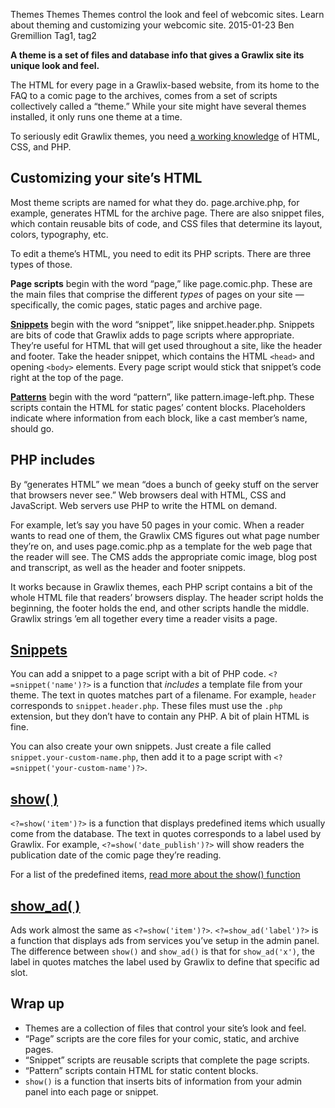 Themes
Themes
Themes control the look and feel of webcomic sites. Learn about theming and customizing your webcomic site.
2015-01-23
Ben Gremillion
Tag1, tag2

**A theme is a set of files and database info that gives a Grawlix site its unique look and feel.** 

The HTML for every page in a Grawlix-based website, from its home to the FAQ to a comic page to the archives, comes from a set of scripts collectively called a “theme.” While your site might have several themes installed, it only runs one theme at a time.

To seriously edit Grawlix themes, you need [a working knowledge](https://gumroad.com/l/SACCb) of HTML, CSS, and PHP.

## Customizing your site’s HTML

Most theme scripts are named for what they do. <span class="path">page.archive.php</span>, for example, generates HTML for the archive page. There are also snippet files, which contain reusable bits of code, and CSS files that determine its layout, colors, typography, etc.

To edit a theme’s HTML, you need to edit its PHP scripts. There are three types of those.

**Page scripts** begin with the word “page,” like <span class="path">page.comic.php</span>. These are the main files that comprise the different *types* of pages on your site — specifically, the comic pages, static pages and archive page.

**[Snippets](./snippets)** begin with the word “snippet”, like <span class="path">snippet.header.php</span>. Snippets are bits of code that Grawlix adds to page scripts where appropriate. They’re useful for HTML that will get used throughout a site, like the header and footer. Take the header snippet, which contains the HTML `<head>` and opening `<body>` elements. Every page script would stick that snippet’s code right at the top of the page.

**[Patterns](./static-patterns)** begin with the word “pattern”, like <span class="path">pattern.image-left.php</span>. These scripts contain the HTML for static pages’ content blocks. Placeholders indicate where information from each block, like a cast member’s name, should go.

## PHP includes

By “generates HTML” we mean “does a bunch of geeky stuff on the server that browsers never see.” Web browsers deal with HTML, CSS and JavaScript. Web servers use PHP to write the HTML on demand.

For example, let’s say you have 50 pages in your comic. When a reader wants to read one of them, the Grawlix CMS figures out what page number they’re on, and uses <span class="path">page.comic.php</span> as a template for the web page that the reader will see. The CMS adds the appropriate comic image, blog post and transcript, as well as the header and footer snippets.

It works because in Grawlix themes, each PHP script contains a bit of the whole HTML file that readers’ browsers display. The header script holds the beginning, the footer holds the end, and other scripts handle the middle. Grawlix strings ’em all together every time a reader visits a page.

## [Snippets](./snippets)

You can add a snippet to a page script with a bit of PHP code. `<?=snippet('name')?>` is a function that *includes* a template file from your theme. The text in quotes matches part of a filename. For example, `header` corresponds to `snippet.header.php`. These files must use the `.php` extension, but they don’t have to contain any PHP. A bit of plain HTML is fine. 

You can also create your own snippets. Just create a file called `snippet.your-custom-name.php`, then add it to a page script with `<?=snippet('your-custom-name')?>`.

## [show( )](./show)

`<?=show('item')?>` is a function that displays predefined items which usually come from the database. The text in quotes corresponds to a label used by Grawlix. For example, `<?=show('date_publish')?>` will show readers the publication date of the comic page they’re reading.

For a list of the predefined items, [read more about the show() function](./show)

## [show_ad( )](./show)

Ads work almost the same as `<?=show('item')?>`. `<?=show_ad('label')?>` is a function that displays ads from services you’ve setup in the admin panel. The difference between `show()` and `show_ad()` is that for `show_ad('x')`, the label in quotes matches the label used by Grawlix to define that specific ad slot.

## Wrap up

- Themes are a collection of files that control your site’s look and feel.
- “Page” scripts are the core files for your comic, static, and archive pages.
- “Snippet” scripts are reusable scripts that complete the page scripts.
- “Pattern” scripts contain HTML for static content blocks.
- `show()` is a function that inserts bits of information from your admin panel into each page or snippet.